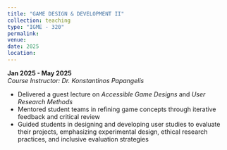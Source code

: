 ```yaml
---
title: "GAME DESIGN & DEVELOPMENT II"
collection: teaching
type: "IGME - 320"
permalink: 
venue: 
date: 2025
location: 
---
```

**Jan 2025 - May 2025**  
_Course Instructor: Dr. Konstantinos Papangelis_  
* Delivered a guest lecture on _Accessible Game Designs_ and _User Research Methods_
* Mentored student teams in refining game concepts through iterative feedback and critical review  
* Guided students in designing and developing user studies to evaluate their projects, emphasizing experimental design, ethical research practices, and inclusive evaluation strategies









